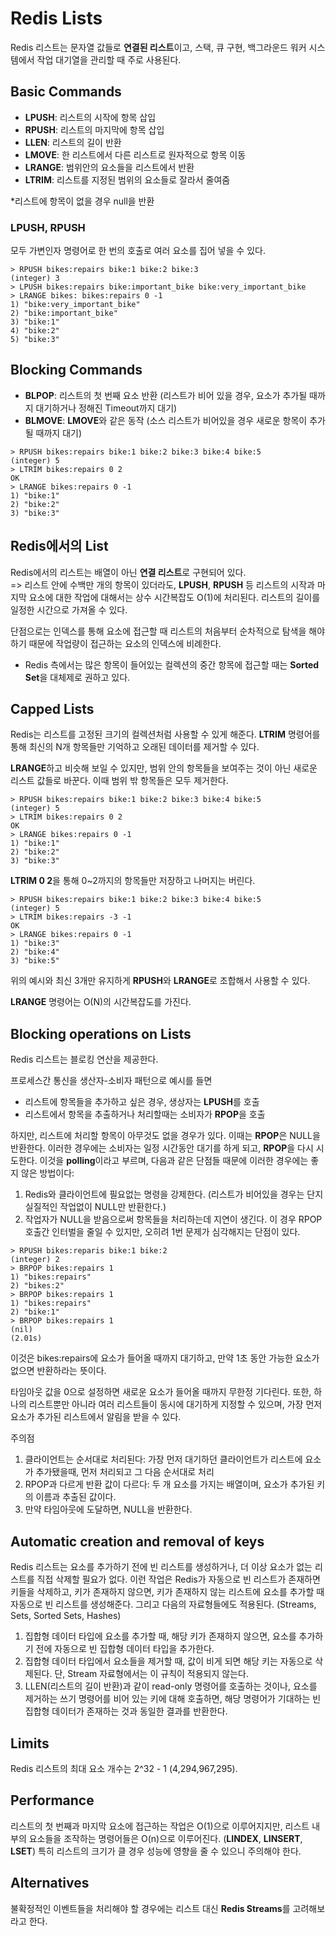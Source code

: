 # Redis Lists

Redis 리스트는 문자열 값들로 **연결된 리스트**이고, 스택, 큐 구현, 백그라운드 워커 시스템에서
작업 대기열을 관리할 때 주로 사용된다.

## Basic Commands

- **LPUSH**: 리스트의 시작에 항목 삽입
- **RPUSH**: 리스트의 마지막에 항목 삽입
- **LLEN**: 리스트의 길이 반환
- **LMOVE**: 한 리스트에서 다른 리스트로 원자적으로 항목 이동
- **LRANGE**: 범위안의 요소들을 리스트에서 반환
- **LTRIM**: 리스트를 지정된 범위의 요소들로 잘라서 줄여줌

*리스트에 항목이 없을 경우 null을 반환

### LPUSH, RPUSH

모두 가변인자 명령어로 한 번의 호출로 여러 요소를 집어 넣을 수 있다.

~~~redis
> RPUSH bikes:repairs bike:1 bike:2 bike:3
(integer) 3
> LPUSH bikes:repairs bike:important_bike bike:very_important_bike
> LRANGE bikes: bikes:repairs 0 -1
1) "bike:very_important_bike"
2) "bike:important_bike"
3) "bike:1"
4) "bike:2"
5) "bike:3"
~~~

## Blocking Commands

- **BLPOP**: 리스트의 첫 번째 요소 반환 (리스트가 비어 있을 경우, 요소가 추가될 때까지 대기하거나
정해진 Timeout까지 대기)
- **BLMOVE**: **LMOVE**와 같은 동작 (소스 리스트가 비어있을 경우 새로운 항목이 추가될 때까지 대기)

~~~redis
> RPUSH bikes:repairs bike:1 bike:2 bike:3 bike:4 bike:5
(integer) 5
> LTRIM bikes:repairs 0 2
OK
> LRANGE bikes:repairs 0 -1
1) "bike:1"
2) "bike:2"
3) "bike:3"
~~~

## Redis에서의 List

Redis에서의 리스트는 배열이 아닌 **연결 리스트**로 구현되어 있다. <br>
=> 리스트 안에 수백만 개의 항목이 있더라도, **LPUSH**, **RPUSH** 등 리스트의 시작과 마지막 요소에 대한
작업에 대해서는 상수 시간복잡도 O(1)에 처리된다. 리스트의 길이를 일정한 시간으로 가져올 수 있다.

단점으로는 인덱스를 통해 요소에 접근할 때 리스트의 처음부터 순차적으로 탐색을 해야 하기 때문에 작업량이 접근하는
요소의 인덱스에 비례한다.
- Redis 측에서는 많은 항목이 들어있는 컬렉션의 중간 항목에 접근할 때는 **Sorted Set**을 대체제로 권하고 있다.


## Capped Lists

Redis는 리스트를 고정된 크기의 컬렉션처럼 사용할 수 있게 해준다. **LTRIM** 명령어를 통해 최신의
N개 항목들만 기억하고 오래된 데이터를 제거할 수 있다.

**LRANGE**하고 비슷해 보일 수 있지만, 범위 안의 항목들을 보여주는 것이 아닌 새로운 리스트 값들로 바꾼다.
이때 범위 밖 항목들은 모두 제거한다.

~~~redis
> RPUSH bikes:repairs bike:1 bike:2 bike:3 bike:4 bike:5
(integer) 5
> LTRIM bikes:repairs 0 2
OK
> LRANGE bikes:repairs 0 -1
1) "bike:1"
2) "bike:2"
3) "bike:3"
~~~

**LTRIM 0 2**을 통해 0~2까지의 항목들만 저장하고 나머지는 버린다.

~~~redis
> RPUSH bikes:repairs bike:1 bike:2 bike:3 bike:4 bike:5
(integer) 5
> LTRIM bikes:repairs -3 -1
OK
> LRANGE bikes:repairs 0 -1
1) "bike:3"
2) "bike:4"
3) "bike:5"
~~~

위의 예시와 최신 3개만 유지하게 **RPUSH**와 **LRANGE**로 조합해서 사용할 수 있다.

**LRANGE** 명령어는 O(N)의 시간복잡도를 가진다.

## Blocking operations on Lists

Redis 리스트는 블로킹 연산을 제공한다.

프로세스간 통신을 생산자-소비자 패턴으로 예시를 들면
- 리스트에 항목들을 추가하고 싶은 경우, 생상자는 **LPUSH**를 호출
- 리스트에서 항목을 추출하거나 처리할때는 소비자가 **RPOP**을 호출

하지만, 리스트에 처리할 항목이 아무것도 없을 경우가 있다. 이때는 **RPOP**은 NULL을 반환한다. 
이러한 경우에는 소비자는 일정 시간동안 대기를 하게 되고, **RPOP**을 다시 시도한다. 
이것을 **polling**이라고 부르며, 다음과 같은 단점들 때문에 이러한 경우에는 좋지 않은 방법이다:

1. Redis와 클라이언트에 필요없는 명령을 강제한다. (리스트가 비어있을 경우는 단지 실질적인 작업없이 NULL만 반환한다.)
2. 작업자가 NULL을 받음으로써 항목들을 처리하는데 지연이 생긴다. 이 경우 RPOP 호출간 인터벌을 줄일 수 있지만, 오히려 1번 문제가 심각해지는 단점이 있다.

~~~redis
> RPUSH bikes:reparis bike:1 bike:2
(integer) 2
> BRPOP bikes:repairs 1
1) "bikes:repairs"
2) "bikes:2"
> BRPOP bikes:repairs 1
1) "bikes:repairs"
2) "bike:1"
> BRPOP bikes:repairs 1
(nil)
(2.01s)
~~~

이것은 bikes:repairs에 요소가 들어올 때까지 대기하고, 만약 1초 동안 가능한 요소가 없으면 반환하라는 뜻이다.

타임아웃 값을 0으로 설정하면 새로운 요소가 들어올 때까지 무한정 기다린다. 또한, 하나의 리스트뿐만 아니라 여러 리스트들이 동시에 대기하게 지정할 수 있으며, 
가장 먼저 요소가 추가된 리스트에서 알림을 받을 수 있다.

주의점

1. 클라이언트는 순서대로 처리된다: 가장 먼저 대기하던 클라이언트가 리스트에 요소가 추가됐을때, 먼저 처리되고 그 다음 순서대로 처리
2. RPOP과 다르게 반환 값이 다르다: 두 개 요소를 가지는 배열이며, 요소가 추가된 키의 이름과 추출된 값이다.
3. 만약 타임아웃에 도달하면, NULL을 반환한다.

## Automatic creation and removal of keys

Redis 리스트는 요소를 추가하기 전에 빈 리스트를 생성하거나, 더 이상 요소가 없는 리스트를 직접 삭제할 필요가 없다. 
이런 작업은 Redis가 자동으로 빈 리스트가 존재하면 키들을 삭제하고, 키가 존재하지 않으면, 키가 존재하지 않는 리스트에 요소를 추가할 때 
자동으로 빈 리스트를 생성해준다. 그리고 다음의 자료형들에도 적용된다. (Streams, Sets, Sorted Sets, Hashes)

1. 집합형 데이터 타입에 요소를 추가할 때, 해당 키가 존재하지 않으면, 요소를 추가하기 전에 자동으로 빈 집합형 데이터 타입을 추가한다.
2. 집합형 데이터 타입에서 요소들을 제거할 때, 값이 비게 되면 해당 키는 자동으로 삭제된다. 단, Stream 자료형에서는 이 규칙이 적용되지 않는다.
3. LLEN(리스트의 길이 반환)과 같이 read-only 명령어를 호출하는 것이나, 요소를 제거하는 쓰기 명령어를 비어 있는 키에 대해 호출하면, 해당 명령어가 기대하는 빈 집합형 데이터가 존재하는 것과 동일한 결과를 반환한다.

## Limits

Redis 리스트의 최대 요소 개수는 2^32 - 1 (4,294,967,295).

## Performance

리스트의 첫 번째과 마지막 요소에 접근하는 작업은 O(1)으로 이루어지지만, 리스트 내부의
요소들을 조작하는 명령어들은 O(n)으로 이루어진다. (**LINDEX**, **LINSERT**, **LSET**)
특히 리스트의 크기가 클 경우 성능에 영향을 줄 수 있으니 주의해야 한다.

## Alternatives

불확정적인 이벤트들을 처리해야 할 경우에는 리스트 대신 **Redis Streams**를 고려해보라고 한다.

